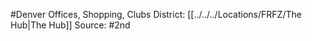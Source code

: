 #Denver 
Offices, Shopping, Clubs
District: [[../../../Locations/FRFZ/The Hub|The Hub]]
Source: #2nd 